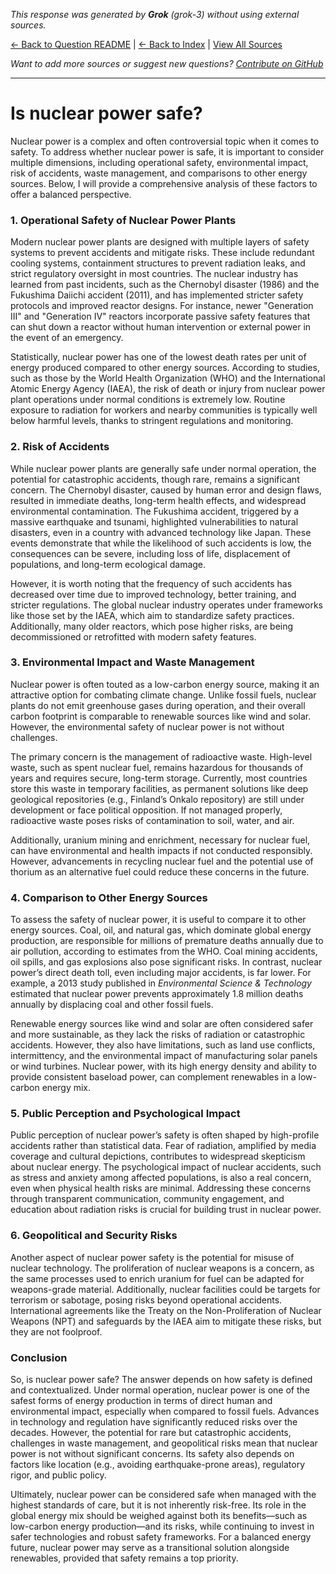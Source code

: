 <!-- 
Generated by: grok
Model: grok-3
Prompt type: default
Generated at: 2025-06-12T15:42:59.793914
-->

*This response was generated by **Grok** (grok-3) without using external sources.*

[← Back to Question README](README.md) | [← Back to Index](../README.md) | [View All Sources](../allsources.md)

*Want to add more sources or suggest new questions? [Contribute on GitHub](https://github.com/justinwest/SuggestedSources)*

---

# Is nuclear power safe?

Nuclear power is a complex and often controversial topic when it comes to safety. To address whether nuclear power is safe, it is important to consider multiple dimensions, including operational safety, environmental impact, risk of accidents, waste management, and comparisons to other energy sources. Below, I will provide a comprehensive analysis of these factors to offer a balanced perspective.

### 1. **Operational Safety of Nuclear Power Plants**
Modern nuclear power plants are designed with multiple layers of safety systems to prevent accidents and mitigate risks. These include redundant cooling systems, containment structures to prevent radiation leaks, and strict regulatory oversight in most countries. The nuclear industry has learned from past incidents, such as the Chernobyl disaster (1986) and the Fukushima Daiichi accident (2011), and has implemented stricter safety protocols and improved reactor designs. For instance, newer "Generation III" and "Generation IV" reactors incorporate passive safety features that can shut down a reactor without human intervention or external power in the event of an emergency.

Statistically, nuclear power has one of the lowest death rates per unit of energy produced compared to other energy sources. According to studies, such as those by the World Health Organization (WHO) and the International Atomic Energy Agency (IAEA), the risk of death or injury from nuclear power plant operations under normal conditions is extremely low. Routine exposure to radiation for workers and nearby communities is typically well below harmful levels, thanks to stringent regulations and monitoring.

### 2. **Risk of Accidents**
While nuclear power plants are generally safe under normal operation, the potential for catastrophic accidents, though rare, remains a significant concern. The Chernobyl disaster, caused by human error and design flaws, resulted in immediate deaths, long-term health effects, and widespread environmental contamination. The Fukushima accident, triggered by a massive earthquake and tsunami, highlighted vulnerabilities to natural disasters, even in a country with advanced technology like Japan. These events demonstrate that while the likelihood of such accidents is low, the consequences can be severe, including loss of life, displacement of populations, and long-term ecological damage.

However, it is worth noting that the frequency of such accidents has decreased over time due to improved technology, better training, and stricter regulations. The global nuclear industry operates under frameworks like those set by the IAEA, which aim to standardize safety practices. Additionally, many older reactors, which pose higher risks, are being decommissioned or retrofitted with modern safety features.

### 3. **Environmental Impact and Waste Management**
Nuclear power is often touted as a low-carbon energy source, making it an attractive option for combating climate change. Unlike fossil fuels, nuclear plants do not emit greenhouse gases during operation, and their overall carbon footprint is comparable to renewable sources like wind and solar. However, the environmental safety of nuclear power is not without challenges.

The primary concern is the management of radioactive waste. High-level waste, such as spent nuclear fuel, remains hazardous for thousands of years and requires secure, long-term storage. Currently, most countries store this waste in temporary facilities, as permanent solutions like deep geological repositories (e.g., Finland’s Onkalo repository) are still under development or face political opposition. If not managed properly, radioactive waste poses risks of contamination to soil, water, and air.

Additionally, uranium mining and enrichment, necessary for nuclear fuel, can have environmental and health impacts if not conducted responsibly. However, advancements in recycling nuclear fuel and the potential use of thorium as an alternative fuel could reduce these concerns in the future.

### 4. **Comparison to Other Energy Sources**
To assess the safety of nuclear power, it is useful to compare it to other energy sources. Coal, oil, and natural gas, which dominate global energy production, are responsible for millions of premature deaths annually due to air pollution, according to estimates from the WHO. Coal mining accidents, oil spills, and gas explosions also pose significant risks. In contrast, nuclear power’s direct death toll, even including major accidents, is far lower. For example, a 2013 study published in *Environmental Science & Technology* estimated that nuclear power prevents approximately 1.8 million deaths annually by displacing coal and other fossil fuels.

Renewable energy sources like wind and solar are often considered safer and more sustainable, as they lack the risks of radiation or catastrophic accidents. However, they also have limitations, such as land use conflicts, intermittency, and the environmental impact of manufacturing solar panels or wind turbines. Nuclear power, with its high energy density and ability to provide consistent baseload power, can complement renewables in a low-carbon energy mix.

### 5. **Public Perception and Psychological Impact**
Public perception of nuclear power’s safety is often shaped by high-profile accidents rather than statistical data. Fear of radiation, amplified by media coverage and cultural depictions, contributes to widespread skepticism about nuclear energy. The psychological impact of nuclear accidents, such as stress and anxiety among affected populations, is also a real concern, even when physical health risks are minimal. Addressing these concerns through transparent communication, community engagement, and education about radiation risks is crucial for building trust in nuclear power.

### 6. **Geopolitical and Security Risks**
Another aspect of nuclear power safety is the potential for misuse of nuclear technology. The proliferation of nuclear weapons is a concern, as the same processes used to enrich uranium for fuel can be adapted for weapons-grade material. Additionally, nuclear facilities could be targets for terrorism or sabotage, posing risks beyond operational accidents. International agreements like the Treaty on the Non-Proliferation of Nuclear Weapons (NPT) and safeguards by the IAEA aim to mitigate these risks, but they are not foolproof.

### Conclusion
So, is nuclear power safe? The answer depends on how safety is defined and contextualized. Under normal operation, nuclear power is one of the safest forms of energy production in terms of direct human and environmental impact, especially when compared to fossil fuels. Advances in technology and regulation have significantly reduced risks over the decades. However, the potential for rare but catastrophic accidents, challenges in waste management, and geopolitical risks mean that nuclear power is not without significant concerns. Its safety also depends on factors like location (e.g., avoiding earthquake-prone areas), regulatory rigor, and public policy.

Ultimately, nuclear power can be considered safe when managed with the highest standards of care, but it is not inherently risk-free. Its role in the global energy mix should be weighed against both its benefits—such as low-carbon energy production—and its risks, while continuing to invest in safer technologies and robust safety frameworks. For a balanced energy future, nuclear power may serve as a transitional solution alongside renewables, provided that safety remains a top priority.